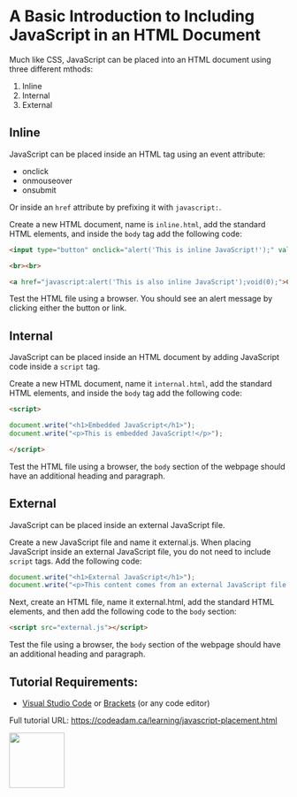 # A Basic Introduction to Including JavaScript in an HTML Document

Much like CSS, JavaScript can be placed into an HTML document using three different mthods:

1. Inline
2. Internal
3. External

## Inline

JavaScript can be placed inside an HTML tag using an event attribute:

- onclick
- onmouseover
- onsubmit

Or inside an `href` attribute by prefixing it with `javascript:`.

Create a new HTML document, name is `inline.html`, add the standard HTML elements, and inside the `body` tag add the following code:

```html
<input type="button" onclick="alert('This is inline JavaScript!');" value="Click Me">

<br><br>

<a href="javascript:alert('This is also inline JavaScript');void(0);">Click Me</a>
```

Test the HTML file using a browser. You should see an alert message by clicking either the button or link.

## Internal

JavaScript can be placed inside an HTML document by adding JavaScript code inside a `script` tag.

Create a new HTML document, name it `internal.html`, add the standard HTML elements, and inside the `body` tag add the following code:

```html
<script>

document.write("<h1>Embedded JavaScript</h1>");
document.write("<p>This is embedded JavaScript!</p>");

</script>
```

Test the HTML file using a browser, the `body` section of the webpage should have an additional heading and paragraph.

## External

JavaScript can be placed inside an external JavaScript file. 

Create a new JavaScript file and name it external.js. When placing JavaScript inside an external JavaScript file, you do not need to include `script` tags. Add the following code:

```javascript
document.write("<h1>External JavaScript</h1>");
document.write("<p>This content comes from an external JavaScript file!</p>");
```

Next, create an HTML file, name it external.html, add the standard HTML elements, and then add the following code to the `body` section:

```html
<script src="external.js"></script>
```

Test the file using a browser, the `body` section of the webpage should have an additional heading and paragraph.

## Tutorial Requirements:

* [Visual Studio Code](https://code.visualstudio.com/) or [Brackets](http://brackets.io/) (or any code editor)

Full tutorial URL: https://codeadam.ca/learning/javascript-placement.html

<a href="https://codeadam.ca">
<img src="https://codeadam.ca/images/code-block.png" width="100">
</a>
